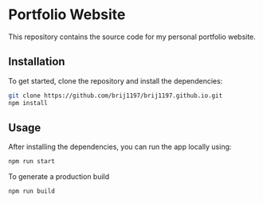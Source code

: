
# Portfolio Website

This repository contains the source code for my personal portfolio website.

## Installation

To get started, clone the repository and install the dependencies:

```bash
git clone https://github.com/brij1197/brij1197.github.io.git
npm install
```

## Usage

After installing the dependencies, you can run the app locally using:

```bash
npm run start
```

To generate a production build
```bash
npm run build
```
